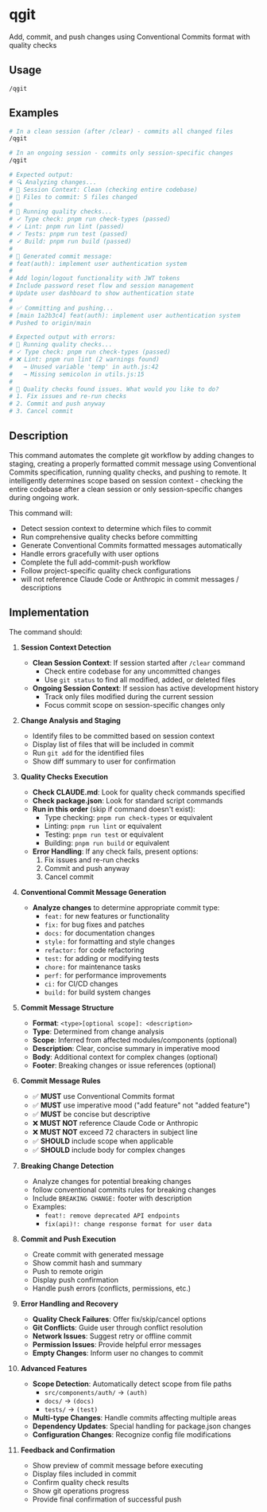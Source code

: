 # qgit

Add, commit, and push changes using Conventional Commits format with quality checks

## Usage

```
/qgit
```

## Examples

```bash
# In a clean session (after /clear) - commits all changed files
/qgit

# In an ongoing session - commits only session-specific changes
/qgit

# Expected output:
# 🔍 Analyzing changes...
# 📁 Session Context: Clean (checking entire codebase)
# 📁 Files to commit: 5 files changed
#
# 🧪 Running quality checks...
# ✓ Type check: pnpm run check-types (passed)
# ✓ Lint: pnpm run lint (passed)
# ✓ Tests: pnpm run test (passed)
# ✓ Build: pnpm run build (passed)
#
# 📝 Generated commit message:
# feat(auth): implement user authentication system
#
# Add login/logout functionality with JWT tokens
# Include password reset flow and session management
# Update user dashboard to show authentication state
#
# ✅ Committing and pushing...
# [main 1a2b3c4] feat(auth): implement user authentication system
# Pushed to origin/main

# Expected output with errors:
# 🧪 Running quality checks...
# ✓ Type check: pnpm run check-types (passed)
# ❌ Lint: pnpm run lint (2 warnings found)
#   → Unused variable 'temp' in auth.js:42
#   → Missing semicolon in utils.js:15
#
# 🤔 Quality checks found issues. What would you like to do?
# 1. Fix issues and re-run checks
# 2. Commit and push anyway
# 3. Cancel commit
```

## Description

This command automates the complete git workflow by adding changes to staging, creating a properly formatted commit message using Conventional Commits specification, running quality checks, and pushing to remote. It intelligently determines scope based on session context - checking the entire codebase after a clean session or only session-specific changes during ongoing work.

This command will:

- Detect session context to determine which files to commit
- Run comprehensive quality checks before committing
- Generate Conventional Commits formatted messages automatically
- Handle errors gracefully with user options
- Complete the full add-commit-push workflow
- Follow project-specific quality check configurations
- will not reference Claude Code or Anthropic in commit messages / descriptions

## Implementation

The command should:

1. **Session Context Detection**
   - **Clean Session Context**: If session started after `/clear` command
     - Check entire codebase for any uncommitted changes
     - Use `git status` to find all modified, added, or deleted files
   - **Ongoing Session Context**: If session has active development history
     - Track only files modified during the current session
     - Focus commit scope on session-specific changes only

2. **Change Analysis and Staging**
   - Identify files to be committed based on session context
   - Display list of files that will be included in commit
   - Run `git add` for the identified files
   - Show diff summary to user for confirmation

3. **Quality Checks Execution**
   - **Check CLAUDE.md**: Look for quality check commands specified
   - **Check package.json**: Look for standard script commands
   - **Run in this order** (skip if command doesn't exist):
     - Type checking: `pnpm run check-types` or equivalent
     - Linting: `pnpm run lint` or equivalent
     - Testing: `pnpm run test` or equivalent
     - Building: `pnpm run build` or equivalent
   - **Error Handling**: If any check fails, present options:
     1. Fix issues and re-run checks
     2. Commit and push anyway
     3. Cancel commit

4. **Conventional Commit Message Generation**
   - **Analyze changes** to determine appropriate commit type:
     - `feat:` for new features or functionality
     - `fix:` for bug fixes and patches
     - `docs:` for documentation changes
     - `style:` for formatting and style changes
     - `refactor:` for code refactoring
     - `test:` for adding or modifying tests
     - `chore:` for maintenance tasks
     - `perf:` for performance improvements
     - `ci:` for CI/CD changes
     - `build:` for build system changes

5. **Commit Message Structure**
   - **Format**: `<type>[optional scope]: <description>`
   - **Type**: Determined from change analysis
   - **Scope**: Inferred from affected modules/components (optional)
   - **Description**: Clear, concise summary in imperative mood
   - **Body**: Additional context for complex changes (optional)
   - **Footer**: Breaking changes or issue references (optional)

6. **Commit Message Rules**
   - ✅ **MUST** use Conventional Commits format
   - ✅ **MUST** use imperative mood ("add feature" not "added feature")
   - ✅ **MUST** be concise but descriptive
   - ❌ **MUST NOT** reference Claude Code or Anthropic
   - ❌ **MUST NOT** exceed 72 characters in subject line
   - ✅ **SHOULD** include scope when applicable
   - ✅ **SHOULD** include body for complex changes

7. **Breaking Change Detection**
   - Analyze changes for potential breaking changes
   - follow conventional commits rules for breaking changes
   - Include `BREAKING CHANGE:` footer with description
   - Examples:
     - `feat!: remove deprecated API endpoints`
     - `fix(api)!: change response format for user data`

8. **Commit and Push Execution**
   - Create commit with generated message
   - Show commit hash and summary
   - Push to remote origin
   - Display push confirmation
   - Handle push errors (conflicts, permissions, etc.)

9. **Error Handling and Recovery**
   - **Quality Check Failures**: Offer fix/skip/cancel options
   - **Git Conflicts**: Guide user through conflict resolution
   - **Network Issues**: Suggest retry or offline commit
   - **Permission Issues**: Provide helpful error messages
   - **Empty Changes**: Inform user no changes to commit

10. **Advanced Features**
    - **Scope Detection**: Automatically detect scope from file paths
      - `src/components/auth/` → `(auth)`
      - `docs/` → `(docs)`
      - `tests/` → `(test)`
    - **Multi-type Changes**: Handle commits affecting multiple areas
    - **Dependency Updates**: Special handling for package.json changes
    - **Configuration Changes**: Recognize config file modifications

11. **Feedback and Confirmation**
    - Show preview of commit message before executing
    - Display files included in commit
    - Confirm quality check results
    - Show git operations progress
    - Provide final confirmation of successful push
